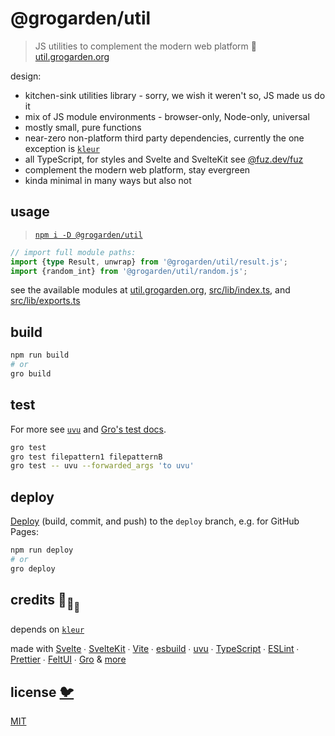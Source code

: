# @grogarden/util

> JS utilities to complement the modern web platform 🦕
> [util.grogarden.org](https://util.grogarden.org)

design:

- kitchen-sink utilities library - sorry, we wish it weren't so, JS made us do it
- mix of JS module environments - browser-only, Node-only, universal
- mostly small, pure functions
- near-zero non-platform third party dependencies,
  currently the one exception is [`kleur`](https://github.com/lukeed/kleur)
- all TypeScript, for styles and Svelte and SvelteKit
  see <a href="https://github.com/fuz-dev/fuz">@fuz.dev/fuz</a>
- complement the modern web platform, stay evergreen
- kinda minimal in many ways but also not

## usage

> [`npm i -D @grogarden/util`](https://www.npmjs.com/package/@grogarden/util)

```ts
// import full module paths:
import {type Result, unwrap} from '@grogarden/util/result.js';
import {random_int} from '@grogarden/util/random.js';
```

see the available modules at [util.grogarden.org](https://util.grogarden.org),
[src/lib/index.ts](src/lib/index.ts),
and [src/lib/exports.ts](src/lib/exports.ts)

## build

```bash
npm run build
# or
gro build
```

## test

For more see [`uvu`](https://github.com/lukeed/uvu)
and [Gro's test docs](https://github.com/feltjs/gro/blob/main/src/docs/test.md).

```bash
gro test
gro test filepattern1 filepatternB
gro test -- uvu --forwarded_args 'to uvu'
```

## deploy

[Deploy](https://github.com/feltjs/gro/blob/main/src/docs/deploy.md)
(build, commit, and push) to the `deploy` branch, e.g. for GitHub Pages:

```bash
npm run deploy
# or
gro deploy
```

## credits 🐢<sub>🐢</sub><sub><sub>🐢</sub></sub>

depends on [`kleur`](https://github.com/lukeed/kleur)

made with [Svelte](https://github.com/sveltejs/svelte) ∙
[SvelteKit](https://github.com/sveltejs/kit) ∙
[Vite](https://github.com/vitejs/vite) ∙
[esbuild](https://github.com/evanw/esbuild) ∙
[uvu](https://github.com/lukeed/uvu) ∙
[TypeScript](https://github.com/microsoft/TypeScript) ∙
[ESLint](https://github.com/eslint/eslint) ∙
[Prettier](https://github.com/prettier/prettier) ∙
[FeltUI](https://github.com/fuz-dev/fuz) ∙
[Gro](https://github.com/feltjs/gro)
& [more](package.json)

## license [🐦](https://wikipedia.org/wiki/Free_and_open-source_software)

[MIT](LICENSE)
